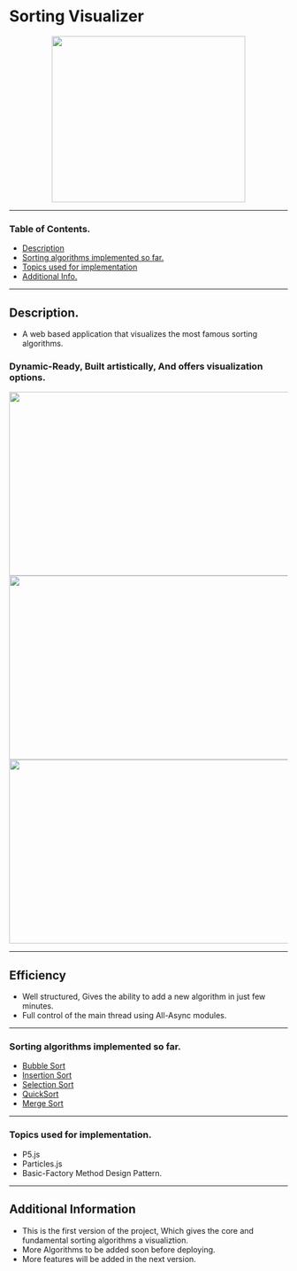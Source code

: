 ﻿# Sorting Visualizer
 <p align="middle">
 <img src="https://user-images.githubusercontent.com/58152328/132061249-d6fc7d12-3274-4266-b163-83ef2c717a61.png" width="350" height="300">
</p>


---

 ### Table of Contents.
 
- [Description](#description)
- [Sorting algorithms implemented so far.](#sorting-algorithms-implemented-so-far)
- [Topics used for implementation](#topics-used-for-implementation)
- [Additional Info.](#additional-information)

----

## Description.
- A web based application that visualizes the most famous sorting algorithms.  

### Dynamic-Ready, Built artistically, And offers visualization options.


<p align="middle">
 <img src="https://user-images.githubusercontent.com/58152328/132061512-77ad5b4f-9b7d-4e58-a1f3-ed644180e35e.PNG" width="720" height="332">  
 <img src="https://user-images.githubusercontent.com/58152328/132061502-852b2a1f-4550-4277-9de5-587a317a833b.PNG" width="720" height="332">  
 <img src="https://user-images.githubusercontent.com/58152328/132061505-8ac75dc7-0c00-4e7b-b61a-b56d2691abe4.PNG" width="720" height="332">  

</p>

---

## Efficiency  
- Well structured, Gives the ability to add a new algorithm in just few minutes.
- Full control of the main thread using All-Async modules.
---
### Sorting algorithms implemented so far.
- [Bubble Sort](https://www.geeksforgeeks.org/bubble-sort/)
- [Insertion Sort](https://www.geeksforgeeks.org/insertion-sort/)
- [Selection Sort](https://www.geeksforgeeks.org/selection-sort/)
- [QuickSort](https://www.geeksforgeeks.org/quick-sort/)
- [Merge Sort](https://www.geeksforgeeks.org/merge-sort/) 
---
### Topics used for implementation.  
- P5.js
- Particles.js
- Basic-Factory Method Design Pattern.  
---  
## Additional Information  
- This is the first version of the project, Which gives the core and fundamental sorting algorithms a visualiztion.
- More Algorithms to be added soon before deploying.
- More features will be added in the next version.

